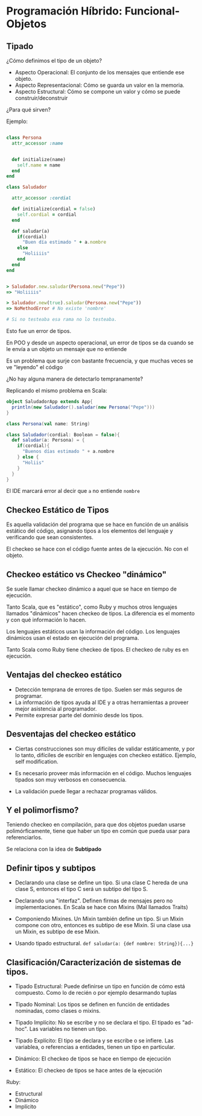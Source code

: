 # Programación Híbrido: Funcional-Objetos

## Tipado

¿Cómo definimos el tipo de un objeto?

- Aspecto Operacional: El conjunto de los mensajes que entiende ese objeto.
- Aspecto Representacional: Cómo se guarda un valor en la memoria.
- Aspecto Estructural: Cómo se compone un valor y cómo se puede construir/deconstruir


¿Para qué sirven?

Ejemplo:

```ruby

class Persona
  attr_accessor :name


  def initialize(name)
    self.name = name
  end
end

class Saludador

  attr_accessor :cordial

  def initialize(cordial = false)
    self.cordial = cordial
  end

  def saludar(a)
    if(cordial)
      "Buen día estimado " + a.nombre
    else
      "Holiiiis"
    end
  end
end
```

```ruby

> Saludador.new.saludar(Persona.new("Pepe"))
=> "Holiiiis"

> Saludador.new(true).saludar(Persona.new("Pepe"))
=> NoMethodError # No existe 'nombre'

# Si no testeaba esa rama no lo testeaba.
```

Esto fue un error de tipos.

En POO y desde un aspecto operacional, un error de tipos se da cuando se le envía a un objeto un mensaje que no entiende

Es un problema que surje con bastante frecuencia, y que muchas veces se ve "leyendo" el código

¿No hay alguna manera de detectarlo tempranamente?

Replicando el mismo problema en Scala:

```scala
object SaludadorApp extends App{
  println(new Saludador().saludar(new Persona("Pepe")))
}

class Persona(val name: String)

class Saludador(cordial: Boolean = false){
  def saludar(a: Persona) = {
    if(cordial){
      "Buenos días estimado " + a.nombre
    } else {
      "Holiis"
    }
  }
}

```

El IDE marcará error al decir que `a` no entiende `nombre`


## Checkeo Estático de Tipos

Es aquella validación del programa que se hace en función de un análisis estático del código, asignando tipos a los elementos del lenguaje y verificando que sean consistentes.

El checkeo se hace con el código fuente antes de la ejecución. No con el objeto.


## Checkeo estático vs Checkeo "dinámico"

Se suele llamar checkeo dinámico a aquel que se hace en tiempo de ejecución.

Tanto Scala, que es "estático", como Ruby y muchos otros lenguajes llamados "dinámicos" hacen checkeo de tipos. La diferencia es el momento y con qué información lo hacen.


Los lenguajes estáticos usan la información del código. Los lenguajes dinámicos usan el estado en ejecución del programa.

Tanto Scala como Ruby tiene checkeo de tipos. El checkeo de ruby es en ejecución.


## Ventajas del checkeo estático

- Detección temprana de errores de tipo. Suelen ser más seguros de programar.
- La información de tipos ayuda al IDE y a otras herramientas a proveer mejor asistencia al programador.
- Permite expresar parte del dominio desde los tipos.

## Desventajas del checkeo estático

- Ciertas construcciones son muy difíciles de validar estáticamente, y por lo tanto, difíciles de escribir en lenguajes con checkeo estático. Ejemplo, self modification.

- Es necesario proveer más información en el código. Muchos lenguajes tipados son muy verbosos en consecuencia.

- La validación puede llegar a rechazar programas válidos.

## Y el polimorfismo?

Teniendo checkeo en compilación, para que dos objetos puedan usarse polimórficamente, tiene que haber un tipo en común que pueda usar para referenciarlos.

Se relaciona con la idea de **Subtipado**


## Definir tipos y subtipos

- Declarando una clase se define un tipo. Si una clase C hereda de una clase S, entonces el tipo C será un subtipo del tipo S.

- Declarando una "interfaz". Definen firmas de mensajes pero no implementaciones. En Scala se hace con Mixins (Mal llamados Traits)

- Componiendo Mixines. Un Mixin también define un tipo. Si un Mixin compone con otro, entonces es subtipo de ese Mixin. Si una clase usa un Mixin, es subtipo de ese Mixin.

- Usando tipado estructural. `def saludar(a: {def nombre: String}){...}`


## Clasificación/Caracterización de sistemas de tipos.


- Tipado Estructural: Puede definirse un tipo en función de cómo está compuesto. Como lo de recién o por ejemplo desarmando tuplas

- Tipado Nominal: Los tipos se definen en función de entidades nominadas, como clases o mixins.

- Tipado Implícito: No se escribe y no se declara el tipo. El tipado es "ad-hoc". Las variables no tienen un tipo.

- Tipado Explícito: El tipo se declara y se escribe o se infiere. Las variablea, o referencias a entidades, tienen un tipo en particular.

- Dinámico: El checkeo de tipos se hace en tiempo de ejecución

- Estático: El checkeo de tipos se hace antes de la ejecución

Ruby:

- Estructural
- Dinámico
- Implícito

















